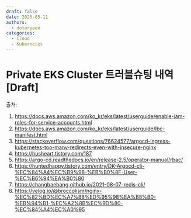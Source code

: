 ```yaml
---
draft: false
date: 2025-05-11
authors:
  - dotoryeee
categories:
  - Cloud
  - Kubernetes
---
```

# Private EKS Cluster 트러블슈팅 내역[Draft]

<!-- more -->


출처:
1. https://docs.aws.amazon.com/ko_kr/eks/latest/userguide/enable-iam-roles-for-service-accounts.html
2. https://docs.aws.amazon.com/ko_kr/eks/latest/userguide/lbc-manifest.html
3. https://stackoverflow.com/questions/76624577/argocd-ingress-kubernetes-too-many-redirects-even-with-insecure-nginx
4. https://husheart.tistory.com/187
5. https://argo-cd.readthedocs.io/en/release-2.5/operator-manual/rbac/
6. https://huntedhappy.tistory.com/entry/DK-Argocd-cli-%EC%84%A4%EC%B9%98-%EB%B0%8F-User-%EC%B6%94%EA%B0%80
7. https://changbaebang.github.io/2021-08-07-redis-cli/
8. https://velog.io/@broccolism/nginx-%EC%82%BD%EC%A7%88%ED%95%98%EA%B8%B0-%EB%94%B1-%EC%A2%8B%EC%9D%80-%EC%84%A4%EC%A0%95
